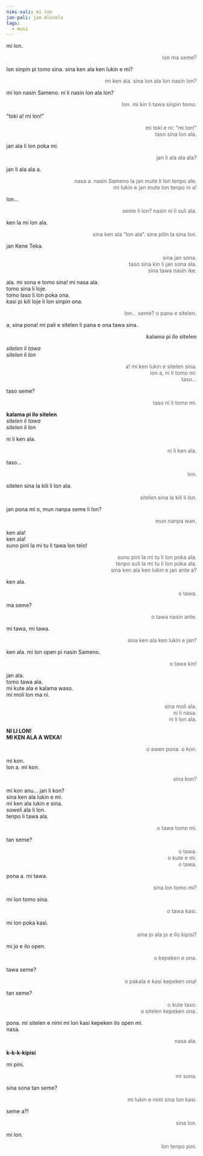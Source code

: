 ```yaml
---
nimi-suli: mi lon
jan-pali: jan Alonola
tags:
  - musi
---
```

<style>
blockquote {
  text-align: right;
  border-inline-start: 0;
}
</style>

mi lon.
> lon ma seme?

lon sinpin pi tomo sina. sina ken ala ken lukin e mi?
> mi ken ala. sina lon ala lon nasin lon?

mi lon nasin Sameno. ni li nasin lon ala lon?
> lon. mi kin li tawa sinpin tomo.

“toki a! mi lon!”
> mi toki e ni: “mi lon!”  
> taso sina lon ala.

jan ala li lon poka mi.
> jan li ala ala ala?

jan li ala ala a.
> nasa a. nasin Sameno la jan mute li lon tenpo ale.  
> mi lukin e jan mute lon tenpo ni a!

lon…
> seme li lon? nasin ni li suli ala.

ken la mi lon ala.
> sina ken ala “lon ala”. sina pilin la sina lon.

jan Kene Teka.
> sina jan sona.  
> taso sina kin li jan sona ala.  
> sina tawa nasin ike.

ala. mi sona e tomo sina! mi nasa ala.  
tomo sina li loje.  
tomo laso li lon poka ona.  
kasi pi kili loje li lon sinpin ona.
> lon... seme? o pana e sitelen.

a, sina pona! mi pali e sitelen li pana e ona tawa sina.
> **kalama pi ilo sitelen**

*sitelen li tawa*  
*sitelen li lon*
> a! mi ken lukin e sitelen sina.  
> lon a, ni li tomo mi.  
> taso…

taso seme?
> taso ni li tomo mi.

**kalama pi ilo sitelen**  
*sitelen li tawa*  
*sitelen li lon* 

ni li ken ala.
> ni li ken ala.

taso…
> lon.

sitelen sina la kili li lon ala.
> sitelen sina la kili li lon.

jan pona mi o, mun nanpa seme li lon?
> mun nanpa wan.

ken ala!  
ken ala!  
suno pini la mi tu li tawa lon telo!
> suno pini la mi tu li lon poka ala.  
> tenpo suli la mi tu li lon poka ala.  
> sina ken ala ken lukin e jan ante a?

ken ala.
> o tawa.

ma seme?
> o tawa nasin ante.

mi tawa, mi tawa.
> sina ken ala ken lukin e jan?

ken ala. mi lon open pi nasin Sameno.
> o tawa kin!

jan ala.  
tomo tawa ala.  
mi kute ala e kalama waso.  
mi moli lon ma ni.
> sina moli ala.  
> ni li nasa.  
> ni li lon ala.

**NI LI LON!**  
**MI KEN ALA A WEKA!**
> o awen pona. o kon.

mi kon.  
lon a. mi kon.
> sina kon?  

mi kon anu… jan li kon?  
sina ken ala lukin e mi.  
mi ken ala lukin e sina.  
soweli ala li lon.  
tenpo li tawa ala.
> o tawa tomo mi.

tan seme?
> o tawa.  
> o kute e mi.  
> o tawa.

pona a. mi tawa.
> sina lon tomo mi?

mi lon tomo sina.
> o tawa kasi.

mi lon poka kasi.
> sina jo ala jo e ilo kipisi?

mi jo e ilo open.
> o kepeken e ona.

tawa seme?
> o pakala e kasi kepeken ona!

tan seme?
> o kute taso.  
> o sitelen kepeken ona.

pona. mi sitelen e nimi mi lon kasi kepeken ilo open mi.  
nasa.
> nasa ala.

**k-k-k-kipisi**

mi pini.
> mi sona.

sina sona tan seme?
> mi lukin e nimi sina lon kasi.

seme a?!
> sina lon.

mi lon.
> lon tenpo pini.
